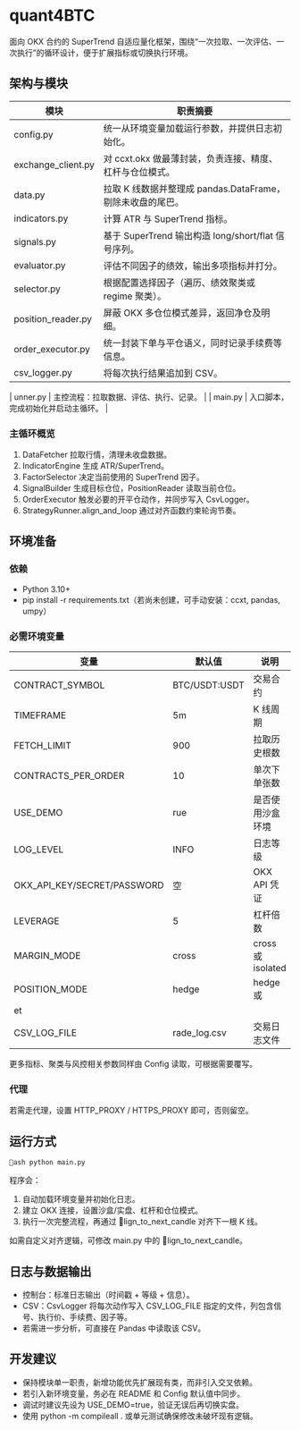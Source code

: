 ﻿# quant4BTC

面向 OKX 合约的 SuperTrend 自适应量化框架，围绕“一次拉取、一次评估、一次执行”的循环设计，便于扩展指标或切换执行环境。

## 架构与模块

| 模块 | 职责摘要 |
| --- | --- |
| config.py | 统一从环境变量加载运行参数，并提供日志初始化。 |
| exchange_client.py | 对 ccxt.okx 做最薄封装，负责连接、精度、杠杆与仓位模式。 |
| data.py | 拉取 K 线数据并整理成 pandas.DataFrame，剔除未收盘的尾巴。 |
| indicators.py | 计算 ATR 与 SuperTrend 指标。 |
| signals.py | 基于 SuperTrend 输出构造 long/short/flat 信号序列。 |
| evaluator.py | 评估不同因子的绩效，输出多项指标并打分。 |
| selector.py | 根据配置选择因子（遍历、绩效聚类或 regime 聚类）。 |
| position_reader.py | 屏蔽 OKX 多仓位模式差异，返回净仓及明细。 |
| order_executor.py | 统一封装下单与平仓语义，同时记录手续费等信息。 |
| csv_logger.py | 将每次执行结果追加到 CSV。 |
| unner.py | 主控流程：拉取数据、评估、执行、记录。 |
| main.py | 入口脚本，完成初始化并启动主循环。 |

### 主循环概览
1. DataFetcher 拉取行情，清理未收盘数据。  
2. IndicatorEngine 生成 ATR/SuperTrend。  
3. FactorSelector 决定当前使用的 SuperTrend 因子。  
4. SignalBuilder 生成目标仓位，PositionReader 读取当前仓位。  
5. OrderExecutor 触发必要的开平仓动作，并同步写入 CsvLogger。  
6. StrategyRunner.align_and_loop 通过对齐函数约束轮询节奏。

## 环境准备

### 依赖
- Python 3.10+
- pip install -r requirements.txt（若尚未创建，可手动安装：ccxt, pandas, 
umpy）

### 必需环境变量

| 变量 | 默认值 | 说明 |
| --- | --- | --- |
| CONTRACT_SYMBOL | BTC/USDT:USDT | 交易合约 |
| TIMEFRAME | 5m | K 线周期 |
| FETCH_LIMIT | 900 | 拉取历史根数 |
| CONTRACTS_PER_ORDER | 10 | 单次下单张数 |
| USE_DEMO | 	rue | 是否使用沙盒环境 |
| LOG_LEVEL | INFO | 日志等级 |
| OKX_API_KEY/SECRET/PASSWORD | 空 | OKX API 凭证 |
| LEVERAGE | 5 | 杠杆倍数 |
| MARGIN_MODE | cross | cross 或 isolated |
| POSITION_MODE | hedge | hedge 或 
et |
| CSV_LOG_FILE | 	rade_log.csv | 交易日志文件 |

更多指标、聚类与风控相关参数同样由 Config 读取，可根据需要覆写。

### 代理
若需走代理，设置 HTTP_PROXY / HTTPS_PROXY 即可，否则留空。

## 运行方式

`ash
python main.py
`

程序会：
1. 自动加载环境变量并初始化日志。  
2. 建立 OKX 连接，设置沙盒/实盘、杠杆和仓位模式。  
3. 执行一次完整流程，再通过 lign_to_next_candle 对齐下一根 K 线。

如需自定义对齐逻辑，可修改 main.py 中的 lign_to_next_candle。

## 日志与数据输出
- 控制台：标准日志输出（时间戳 + 等级 + 信息）。  
- CSV：CsvLogger 将每次动作写入 CSV_LOG_FILE 指定的文件，列包含信号、执行价、手续费、因子等。  
- 若需进一步分析，可直接在 Pandas 中读取该 CSV。

## 开发建议
- 保持模块单一职责，新增功能优先扩展现有类，而非引入交叉依赖。  
- 若引入新环境变量，务必在 README 和 Config 默认值中同步。  
- 调试时建议先设为 USE_DEMO=true，验证无误后再切换实盘。  
- 使用 python -m compileall . 或单元测试确保修改未破坏现有逻辑。

